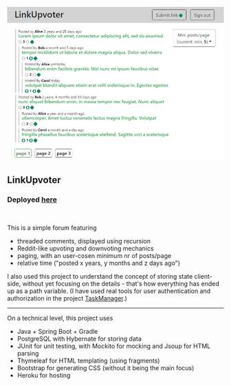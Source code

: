 <img src="https://github.com/zsofi-gagyi/linkUpvoter/blob/master/screenshots/2.png" width="870px"></img> 

<h2>LinkUpvoter</h2>
<h3>Deployed <a href="https://link-upvoter.herokuapp.com/">here</a></h3>
<br/>
<p>This is a simple forum featuring</p>


- threaded comments, displayed using recursion
- Reddit-like upvoting and downvoting mechanics
- paging, with an user-cosen minimum nr of posts/page
- relative time ("posted x years, y months and z days ago")

I also used this project to understand the concept of storing state client-side, without yet focusing on the details - that's how everything has ended up as a path variable. (I have used real tools for user authentication and authorization in the project <a href="https://github.com/zsofi-gagyi/notTrello">TaskManager</a>.)

---

On a technical level, this project uses 

- Java + Spring Boot + Gradle
- PostgreSQL with Hybernate for storing data
- JUnit for unit testing, with Mockito for mocking and Jsoup for HTML parsing
- Thymeleaf for HTML templating (using fragments)
- Bootstrap for generating CSS (without it being the main focus)
- Heroku for hosting

